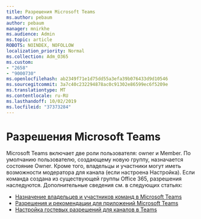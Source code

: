 ```yaml
---
title: Разрешения Microsoft Teams
ms.author: pebaum
author: pebaum
manager: mnirkhe
ms.audience: Admin
ms.topic: article
ROBOTS: NOINDEX, NOFOLLOW
localization_priority: Normal
ms.collection: Adm_O365
ms.custom:
- "2658"
- "9000730"
ms.openlocfilehash: ab2349f71e1d75dd55a3efa39b076433d9d10546
ms.sourcegitcommit: 3a7c40c232294878ac0c91302e86599ec6f5209e
ms.translationtype: MT
ms.contentlocale: ru-RU
ms.lasthandoff: 10/02/2019
ms.locfileid: "37373284"
---
```

# <a name="microsoft-teams-permissions"></a>Разрешения Microsoft Teams

Microsoft Teams включает две роли пользователя: owner и Member. По умолчанию пользователю, создающему новую группу, назначается состояние Owner. Кроме того, владельцы и участники могут иметь возможности модератора для канала (если настроена Настройка). Если команда создана из существующей группы Office 365, разрешения наследуются. Дополнительные сведения см. в следующих статьях:

- [Назначение владельцев и участников команд в Microsoft Teams](https://docs.microsoft.com/microsoftteams/assign-roles-permissions)
- [Разрешения и рекомендации для приложений Microsoft Teams](https://docs.microsoft.com/microsoftteams/app-permissions)
- [Настройка гостевых разрешений для каналов в Teams](https://support.office.com/article/4756c468-2746-4bfd-a582-736d55fcc169)